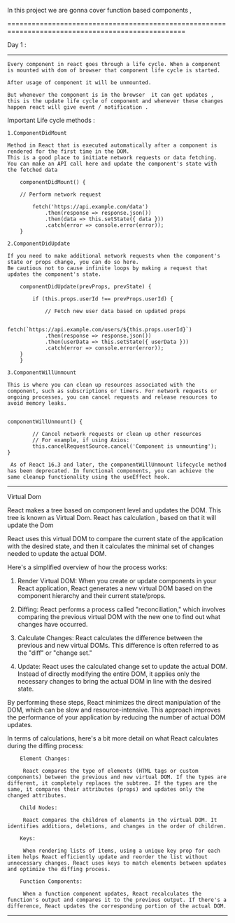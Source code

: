 In this project we are gonna cover function based components , 

==================================================================================================

Day 1 :

---------------------------------------------------------------------------------------------------

    Every component in react goes through a life cycle. When a component is mounted with dom of browser that component life cycle is started.

    After usage of component it will be unmounted.

    But whenever the component is in the browser  it can get updates , this is the update life cycle of component and whenever these changes happen react will give event / notification .



Important Life cycle methods :

    1.ComponentDidMount

    Method in React that is executed automatically after a component is rendered for the first time in the DOM.
    This is a good place to initiate network requests or data fetching. You can make an API call here and update the component's state with the fetched data

        componentDidMount() {

        // Perform network request

            fetch('https://api.example.com/data')
                .then(response => response.json())
                .then(data => this.setState({ data }))
                .catch(error => console.error(error));
        }

    2.ComponentDidUpdate

    If you need to make additional network requests when the component's state or props change, you can do so here. 
    Be cautious not to cause infinite loops by making a request that updates the component's state.

        componentDidUpdate(prevProps, prevState) {

            if (this.props.userId !== prevProps.userId) {

                // Fetch new user data based on updated props

                fetch(`https://api.example.com/users/${this.props.userId}`)
                .then(response => response.json())
                .then(userData => this.setState({ userData }))
                .catch(error => console.error(error));
        }
        }

    3.ComponentWillUnmount

    This is where you can clean up resources associated with the component, such as subscriptions or timers. For network requests or ongoing processes, you can cancel requests and release resources to avoid memory leaks.


    componentWillUnmount() {

            // Cancel network requests or clean up other resources
            // For example, if using Axios:
            this.cancelRequestSource.cancel('Component is unmounting');
    }

     As of React 16.3 and later, the componentWillUnmount lifecycle method has been deprecated. In functional components, you can achieve the same cleanup functionality using the useEffect hook.

-------------------------------------------------------------------------------------------------------------

Virtual Dom

React makes a tree based on component level and updates the DOM.
This tree is known as Virtual Dom.
React has calculation , based on that it will update the Dom

React uses this virtual DOM to compare the current state of the application with the desired state, and then it calculates the minimal set of changes needed to update the actual DOM.

Here's a simplified overview of how the process works:

   1. Render Virtual DOM: When you create or update components in your React application, React generates a new virtual DOM based on the component hierarchy and their current state/props.

   2.  Diffing: React performs a process called "reconciliation," which involves comparing the previous virtual DOM with the new one to find out what changes have occurred.

   3. Calculate Changes: React calculates the difference between the previous and new virtual DOMs. This difference is often referred to as the "diff" or "change set."

   4. Update: React uses the calculated change set to update the actual DOM. Instead of directly modifying the entire DOM, it applies only the necessary changes to bring the actual DOM in line with the desired state.


   By performing these steps, React minimizes the direct manipulation of the DOM, which can be slow and resource-intensive. This approach improves the performance of your application by reducing the number of actual DOM updates.

   In terms of calculations, here's a bit more detail on what React calculates during the diffing process:

        Element Changes:
        
         React compares the type of elements (HTML tags or custom components) between the previous and new virtual DOM. If the types are different, it completely replaces the subtree. If the types are the same, it compares their attributes (props) and updates only the changed attributes.

        Child Nodes:
        
         React compares the children of elements in the virtual DOM. It identifies additions, deletions, and changes in the order of children.

        Keys:
        
         When rendering lists of items, using a unique key prop for each item helps React efficiently update and reorder the list without unnecessary changes. React uses keys to match elements between updates and optimize the diffing process.

        Function Components:
        
         When a function component updates, React recalculates the function's output and compares it to the previous output. If there's a difference, React updates the corresponding portion of the actual DOM.

--------------------------------------------------------------------------------------------------------------
